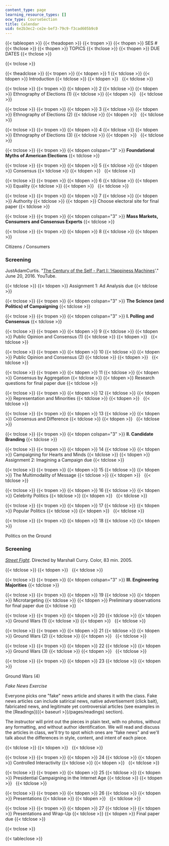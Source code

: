 ```yaml
---
content_type: page
learning_resource_types: []
ocw_type: CourseSection
title: Calendar
uid: 6e2b3ec2-ce2e-bef3-79c9-f3cad605b9c0
---
```


{{< tableopen >}}
{{< theadopen >}}
{{< tropen >}}
{{< thopen >}}
SES #
{{< thclose >}}
{{< thopen >}}
TOPICS
{{< thclose >}}
{{< thopen >}}
DUE DATES
{{< thclose >}}

{{< trclose >}}

{{< theadclose >}}
{{< tropen >}}
{{< tdopen >}}
1
{{< tdclose >}}
{{< tdopen >}}
Introduction
{{< tdclose >}}
{{< tdopen >}}
 
{{< tdclose >}}

{{< trclose >}}
{{< tropen >}}
{{< tdopen >}}
2
{{< tdclose >}}
{{< tdopen >}}
Ethnography of Elections (1)
{{< tdclose >}}
{{< tdopen >}}
 
{{< tdclose >}}

{{< trclose >}}
{{< tropen >}}
{{< tdopen >}}
3
{{< tdclose >}}
{{< tdopen >}}
Ethnography of Elections (2)
{{< tdclose >}}
{{< tdopen >}}
 
{{< tdclose >}}

{{< trclose >}}
{{< tropen >}}
{{< tdopen >}}
4
{{< tdclose >}}
{{< tdopen >}}
Ethnography of Elections (3)
{{< tdclose >}}
{{< tdopen >}}
 
{{< tdclose >}}

{{< trclose >}}
{{< tropen >}}
{{< tdopen colspan="3" >}}
**Foundational Myths of American Elections**
{{< tdclose >}}

{{< trclose >}}
{{< tropen >}}
{{< tdopen >}}
5
{{< tdclose >}}
{{< tdopen >}}
Consensus
{{< tdclose >}}
{{< tdopen >}}
 
{{< tdclose >}}

{{< trclose >}}
{{< tropen >}}
{{< tdopen >}}
6
{{< tdclose >}}
{{< tdopen >}}
Equality
{{< tdclose >}}
{{< tdopen >}}
 
{{< tdclose >}}

{{< trclose >}}
{{< tropen >}}
{{< tdopen >}}
7
{{< tdclose >}}
{{< tdopen >}}
Authority
{{< tdclose >}}
{{< tdopen >}}
Choose electoral site for final paper
{{< tdclose >}}

{{< trclose >}}
{{< tropen >}}
{{< tdopen colspan="3" >}}
**Mass Markets, Consumers and Consensus Experts**
{{< tdclose >}}

{{< trclose >}}
{{< tropen >}}
{{< tdopen >}}
8
{{< tdclose >}}
{{< tdopen >}}


Citizens / Consumers

### Screening

JustAdamCurtis. "[The Century of the Self - Part I: 'Happiness Machines](https://www.youtube.com/watch?v=DnPmg0R1M04)'." June 20, 2016. YouTube.


{{< tdclose >}}
{{< tdopen >}}
Assignment 1: Ad Analysis due
{{< tdclose >}}

{{< trclose >}}
{{< tropen >}}
{{< tdopen colspan="3" >}}
**The Science (and Politics) of Campaigning**
{{< tdclose >}}

{{< trclose >}}
{{< tropen >}}
{{< tdopen colspan="3" >}}
**I. Polling and Consensus**
{{< tdclose >}}

{{< trclose >}}
{{< tropen >}}
{{< tdopen >}}
9
{{< tdclose >}}
{{< tdopen >}}
Public Opinion and Consensus (1)
{{< tdclose >}}
{{< tdopen >}}
 
{{< tdclose >}}

{{< trclose >}}
{{< tropen >}}
{{< tdopen >}}
10
{{< tdclose >}}
{{< tdopen >}}
Public Opinion and Consensus (2)
{{< tdclose >}}
{{< tdopen >}}
 
{{< tdclose >}}

{{< trclose >}}
{{< tropen >}}
{{< tdopen >}}
11
{{< tdclose >}}
{{< tdopen >}}
Consensus by Aggregation
{{< tdclose >}}
{{< tdopen >}}
Research questions for final paper due
{{< tdclose >}}

{{< trclose >}}
{{< tropen >}}
{{< tdopen >}}
12
{{< tdclose >}}
{{< tdopen >}}
Representation and Minorities
{{< tdclose >}}
{{< tdopen >}}
 
{{< tdclose >}}

{{< trclose >}}
{{< tropen >}}
{{< tdopen >}}
13
{{< tdclose >}}
{{< tdopen >}}
Consensus and Difference
{{< tdclose >}}
{{< tdopen >}}
 
{{< tdclose >}}

{{< trclose >}}
{{< tropen >}}
{{< tdopen colspan="3" >}}
**II. Candidate Branding**
{{< tdclose >}}

{{< trclose >}}
{{< tropen >}}
{{< tdopen >}}
14
{{< tdclose >}}
{{< tdopen >}}
Campaigning for Hearts and Minds
{{< tdclose >}}
{{< tdopen >}}
Assignment 2: Imagining a Campaign due
{{< tdclose >}}

{{< trclose >}}
{{< tropen >}}
{{< tdopen >}}
15
{{< tdclose >}}
{{< tdopen >}}
The Multimodality of Message
{{< tdclose >}}
{{< tdopen >}}
 
{{< tdclose >}}

{{< trclose >}}
{{< tropen >}}
{{< tdopen >}}
16
{{< tdclose >}}
{{< tdopen >}}
Celebrity Politics
{{< tdclose >}}
{{< tdopen >}}
 
{{< tdclose >}}

{{< trclose >}}
{{< tropen >}}
{{< tdopen >}}
17
{{< tdclose >}}
{{< tdopen >}}
Popular Politics
{{< tdclose >}}
{{< tdopen >}}
 
{{< tdclose >}}

{{< trclose >}}
{{< tropen >}}
{{< tdopen >}}
18
{{< tdclose >}}
{{< tdopen >}}


Politics on the Ground

### Screening

[_Street Fight_](http://www.imdb.com/title/tt0457496/?ref_=fn_al_tt_2). Directed by Marshall Curry. Color, 83 min. 2005.


{{< tdclose >}}
{{< tdopen >}}
 
{{< tdclose >}}

{{< trclose >}}
{{< tropen >}}
{{< tdopen colspan="3" >}}
**III. Engineering Majorities**
{{< tdclose >}}

{{< trclose >}}
{{< tropen >}}
{{< tdopen >}}
19
{{< tdclose >}}
{{< tdopen >}}
Microtargeting
{{< tdclose >}}
{{< tdopen >}}
Preliminary observations for final paper due
{{< tdclose >}}

{{< trclose >}}
{{< tropen >}}
{{< tdopen >}}
20
{{< tdclose >}}
{{< tdopen >}}
Ground Wars (1)
{{< tdclose >}}
{{< tdopen >}}
 
{{< tdclose >}}

{{< trclose >}}
{{< tropen >}}
{{< tdopen >}}
21
{{< tdclose >}}
{{< tdopen >}}
Ground Wars (2)
{{< tdclose >}}
{{< tdopen >}}
 
{{< tdclose >}}

{{< trclose >}}
{{< tropen >}}
{{< tdopen >}}
22
{{< tdclose >}}
{{< tdopen >}}
Ground Wars (3)
{{< tdclose >}}
{{< tdopen >}}
 
{{< tdclose >}}

{{< trclose >}}
{{< tropen >}}
{{< tdopen >}}
23
{{< tdclose >}}
{{< tdopen >}}


Ground Wars (4)

_Fake News Exercise_

Everyone picks one "fake" news article and shares it with the class. Fake news articles can include satirical news, native advertisement (click bait), fabricated news, and legitimate yet controversial articles (see examples in the [Readings]({{< baseurl >}}/pages/readings) section).

The instructor will print out the pieces in plain text, with no photos, without any formatting, and without author identification. We will read and discuss the articles in class, we'll try to spot which ones are "fake news" and we'll talk about the differences in style, content, and intent of each piece.


{{< tdclose >}}
{{< tdopen >}}
 
{{< tdclose >}}

{{< trclose >}}
{{< tropen >}}
{{< tdopen >}}
24
{{< tdclose >}}
{{< tdopen >}}
Controlled Interactivity
{{< tdclose >}}
{{< tdopen >}}
 
{{< tdclose >}}

{{< trclose >}}
{{< tropen >}}
{{< tdopen >}}
25
{{< tdclose >}}
{{< tdopen >}}
Presidential Campaigning in the Internet Age
{{< tdclose >}}
{{< tdopen >}}
 
{{< tdclose >}}

{{< trclose >}}
{{< tropen >}}
{{< tdopen >}}
26
{{< tdclose >}}
{{< tdopen >}}
Presentations
{{< tdclose >}}
{{< tdopen >}}
 
{{< tdclose >}}

{{< trclose >}}
{{< tropen >}}
{{< tdopen >}}
27
{{< tdclose >}}
{{< tdopen >}}
Presentations and Wrap-Up
{{< tdclose >}}
{{< tdopen >}}
Final paper due
{{< tdclose >}}

{{< trclose >}}

{{< tableclose >}}